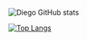 ![Diego GitHub stats](https://github-readme-stats.vercel.app/api?username=direisc&count_private=true&show_icons=true)

[![Top Langs](https://github-readme-stats.vercel.app/api/top-langs/?username=direisc&layout=compact?hide=css)](https://github.com/anuraghazra/github-readme-stats)


<!--
**direisc/direisc** is a ✨ _special_ ✨ repository because its `README.md` (this file) appears on your GitHub profile.

Here are some ideas to get you started:

- 🔭 I’m currently working on ...
- 🌱 I’m currently learning ...
- 👯 I’m looking to collaborate on ...
- 🤔 I’m looking for help with ...
- 💬 Ask me about ...
- 📫 How to reach me: ...
- 😄 Pronouns: ...
- ⚡ Fun fact: ...
-->
